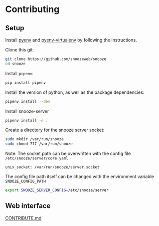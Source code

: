 # Contributing

## Setup

Install [pyenv](https://github.com/pyenv/pyenv) and [pyenv-virtualenv](https://github.com/pyenv/pyenv-virtualenv)
by following the instructions.

Clone this git:
```bash
git clone https://github.com/snoozeweb/snooze
cd snooze
```

Install `pipenv`:
```bash
pip install pipenv
```

Install the version of python, as well as the package dependencies:
```bash
pipenv install --dev
```

Install snooze-server
```bash
pipenv install -e .
```

Create a directory for the snooze server socket:
```bash
sudo mkdir /var/run/snooze
sudo chmod 777 /var/run/snooze
```

Note: The socket path can be overwritten with the config file `/etc/snooze/server/core.yaml`
```
unix_socket: /var/run/snooze/server.socket
```

The config file path itself can be changed with the environment variable `SNOOZE_CONFIG_PATH`
```bash
export SNOOZE_SERVER_CONFIG=/etc/snooze/server
```

## Web interface

[CONTRIBUTE.md](web/CONTRIBUTE.md)

